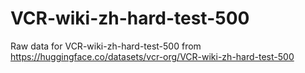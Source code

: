 # VCR-wiki-zh-hard-test-500
Raw data for VCR-wiki-zh-hard-test-500 from https://huggingface.co/datasets/vcr-org/VCR-wiki-zh-hard-test-500
